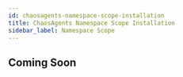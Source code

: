 ```yaml
---
id: chaosagents-namespace-scope-installation
title: ChaosAgents Namespace Scope Installation
sidebar_label: Namespace Scope
---
```


## Coming Soon
